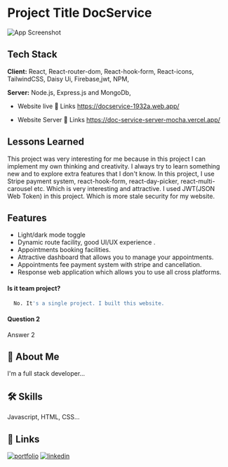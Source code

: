 # Project Title  DocService


![App Screenshot](https://i.ibb.co/HKthxcz/home1.png)



## Tech Stack


**Client:** React, React-router-dom, React-hook-form, React-icons, TailwindCSS, Daisy Ui, Firebase,jwt, NPM,

**Server:** Node.js, Express.js and MongoDb,


* Website live 🔗 Links https://docservice-1932a.web.app/

* Website Server 🔗 Links https://doc-service-server-mocha.vercel.app/


## Lessons Learned

This project was very interesting for me because in this project I can implement my own thinking and creativity. I always try to learn something new and to explore extra features that I don't know. In this project, I use Stripe payment system, react-hook-form, react-day-picker, react-multi-carousel etc. Which is very interesting and attractive. I used JWT(JSON Web Token) in this project. Which is more stale security for my website.


## Features

- Light/dark mode toggle
- Dynamic route facility, good UI/UX experience .
- Appointments booking facilities.
- Attractive dashboard that allows you to manage your appointments.
- Appointments fee payment system with stripe and cancellation.
- Response web application which allows you to use all cross platforms.



#### Is it team project?

```bash
  No. It's a single project. I built this website.
```

#### Question 2

Answer 2




## 🚀 About Me
I'm a full stack developer...

## 🛠 Skills
Javascript, HTML, CSS...

## 🔗 Links
[![portfolio](https://img.shields.io/badge/my_portfolio-000?style=for-the-badge&logo=ko-fi&logoColor=white)](https://siamalrafi.netlify.app/)
[![linkedin](https://img.shields.io/badge/linkedin-0A66C2?style=for-the-badge&logo=linkedin&logoColor=white)](https://www.linkedin.com/in/siamalrafi0//)



